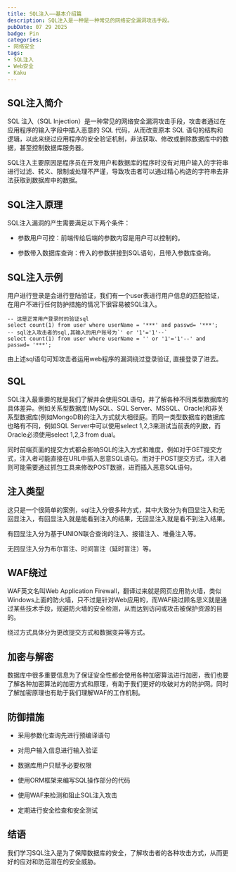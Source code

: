 ```yaml
---
title: SQL注入——基本介绍篇
description: SQL注入是一种是一种常见的网络安全漏洞攻击手段。
pubDate: 07 29 2025
badge: Pin
categories:
- 网络安全
tags:
- SQL注入
- Web安全
- Kaku
---
```


## SQL注入简介

SQL 注入（SQL Injection）是一种常见的网络安全漏洞攻击手段，攻击者通过在应用程序的输入字段中插入恶意的 SQL 代码，从而改变原本 SQL 语句的结构和逻辑，以此来绕过应用程序的安全验证机制，非法获取、修改或删除数据库中的数据，甚至控制数据库服务器。

SQL注入主要原因是程序员在开发用户和数据库的程序时没有对用户输入的字符串进行过滤、转义、限制或处理不严谨，导致攻击者可以通过精心构造的字符串去非法获取到数据库中的数据。

## SQL注入原理

SQL注入漏洞的产生需要满足以下两个条件：

- 参数用户可控：前端传给后端的参数内容是用户可以控制的。

- 参数带入数据库查询：传入的参数拼接到SQL语句，且带入参数库查询。

## SQL注入示例

用户进行登录是会进行登陆验证，我们有一个user表进行用户信息的匹配验证，在用户不进行任何防护措施的情况下很容易被SQL注入。

```sql;
-- 这是正常用户登录时的验证sql
select count(1) from user where userName = '***' and passwd= '***';
-- sql注入攻击者的sql,其输入的用户账号为`' or '1'='1'--`
select count(1) from user where userName = '' or '1'='1'--' and passwd= '***';
```

由上述sql语句可知攻击者运用web程序的漏洞绕过登录验证, 直接登录了进去。

## SQL

SQL注入最重要的就是我们了解并会使用SQL语句，并了解各种不同类型数据库的具体差异。例如关系型数据库(MySQL、SQL Server、MSSQL、Oracle)和非关系型数据库(例如MongoDB)的注入方式就大相径庭。而同一类型数据库的数据库也略有不同，例如SQL Server中可以使用select 1,2,3来测试当前表的列数，而Oracle必须使用select 1,2,3 from dual。

同时前端页面的提交方式都会影响SQL的注入方式和难度，例如对于GET提交方式，注入者可能直接在URL中插入恶意SQL语句。而对于POST提交方式，注入者则可能需要通过抓包工具来修改POST数据，进而插入恶意SQL语句。

## 注入类型

这只是一个很简单的案例，sql注入分很多种方式，其中大致分为有回显注入和无回显注入，有回显注入就是能看到注入的结果，无回显注入就是看不到注入结果。

有回显注入分为基于UNION联合查询的注入、报错注入、堆叠注入等。

无回显注入分为布尔盲注、时间盲注（延时盲注）等。

## WAF绕过

WAF英文名叫Web Application Firewall，翻译过来就是网页应用防火墙，类似Windows上面的防火墙，只不过是针对Web应用的，而WAF绕过顾名思义就是通过某些技术手段，规避防火墙的安全检测，从而达到访问或攻击被保护资源的目的。

绕过方式具体分为更改提交方式和数据变异等方式。

## 加密与解密

数据库中很多重要信息为了保证安全性都会使用各种加密算法进行加密，我们也要了解各种加密算法的加密方式和原理，有助于我们更好的攻破对方的防护网。同时了解加密原理也有助于我们理解WAF的工作机制。

## 防御措施

- 采用参数化查询先进行预编译语句

- 对用户输入信息进行输入验证

- 数据库用户只赋予必要权限

- 使用ORM框架来编写SQL操作部分的代码

- 使用WAF来检测和阻止SQL注入攻击

- 定期进行安全检查和安全测试

## 结语

我们学习SQL注入是为了保障数据库的安全，了解攻击者的各种攻击方式，从而更好的应对和防范潜在的安全威胁。
